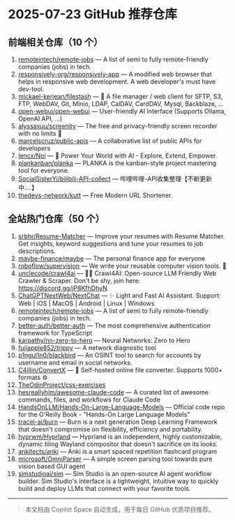 # 2025-07-23 GitHub 推荐仓库

## 前端相关仓库（10 个）

1. [remoteintech/remote-jobs](https://github.com/remoteintech/remote-jobs) — A list of semi to fully remote-friendly companies (jobs) in tech.
2. [responsively-org/responsively-app](https://github.com/responsively-org/responsively-app) — A modified web browser that helps in responsive web development. A web developer's must have dev-tool.
3. [mickael-kerjean/filestash](https://github.com/mickael-kerjean/filestash) — 📁 A file manager / web client for SFTP, S3, FTP, WebDAV, Git, Minio, LDAP, CalDAV, CardDAV, Mysql, Backblaze, ...
4. [open-webui/open-webui](https://github.com/open-webui/open-webui) — User-friendly AI Interface (Supports Ollama, OpenAI API, ...)
5. [alyssaxuu/screenity](https://github.com/alyssaxuu/screenity) — The free and privacy-friendly screen recorder with no limits 🎥
6. [marcelscruz/public-apis](https://github.com/marcelscruz/public-apis) — A collaborative list of public APIs for developers
7. [lencx/Noi](https://github.com/lencx/Noi) — 🚀 Power Your World with AI - Explore, Extend, Empower.
8. [plankanban/planka](https://github.com/plankanban/planka) — PLANKA is the kanban-style project mastering tool for everyone.
9. [SocialSisterYi/bilibili-API-collect](https://github.com/SocialSisterYi/bilibili-API-collect) — 哔哩哔哩-API收集整理【不断更新中....】
10. [thedevs-network/kutt](https://github.com/thedevs-network/kutt) — Free Modern URL Shortener.

## 全站热门仓库（50 个）

1. [srbhr/Resume-Matcher](https://github.com/srbhr/Resume-Matcher) — Improve your resumes with Resume Matcher. Get insights, keyword suggestions and tune your resumes to job descriptions.
2. [maybe-finance/maybe](https://github.com/maybe-finance/maybe) — The personal finance app for everyone
3. [roboflow/supervision](https://github.com/roboflow/supervision) — We write your reusable computer vision tools. 💜
4. [unclecode/crawl4ai](https://github.com/unclecode/crawl4ai) — 🚀🤖 Crawl4AI: Open-source LLM Friendly Web Crawler & Scraper. Don't be shy, join here: https://discord.gg/jP8KfhDhyN
5. [ChatGPTNextWeb/NextChat](https://github.com/ChatGPTNextWeb/NextChat) — ✨ Light and Fast AI Assistant. Support: Web | iOS | MacOS | Android | Linux | Windows
6. [remoteintech/remote-jobs](https://github.com/remoteintech/remote-jobs) — A list of semi to fully remote-friendly companies (jobs) in tech.
7. [better-auth/better-auth](https://github.com/better-auth/better-auth) — The most comprehensive authentication framework for TypeScript
8. [karpathy/nn-zero-to-hero](https://github.com/karpathy/nn-zero-to-hero) — Neural Networks: Zero to Hero
9. [fujiapple852/trippy](https://github.com/fujiapple852/trippy) — A network diagnostic tool
10. [p1ngul1n0/blackbird](https://github.com/p1ngul1n0/blackbird) — An OSINT tool to search for accounts by username and email in social networks.
11. [C4illin/ConvertX](https://github.com/C4illin/ConvertX) — 💾 Self-hosted online file converter. Supports 1000+ formats ⚙️
12. [TheOdinProject/css-exercises](https://github.com/TheOdinProject/css-exercises)
13. [hesreallyhim/awesome-claude-code](https://github.com/hesreallyhim/awesome-claude-code) — A curated list of awesome commands, files, and workflows for Claude Code
14. [HandsOnLLM/Hands-On-Large-Language-Models](https://github.com/HandsOnLLM/Hands-On-Large-Language-Models) — Official code repo for the O'Reilly Book - "Hands-On Large Language Models"
15. [tracel-ai/burn](https://github.com/tracel-ai/burn) — Burn is a next generation Deep Learning Framework that doesn't compromise on flexibility, efficiency and portability.
16. [hyprwm/Hyprland](https://github.com/hyprwm/Hyprland) — Hyprland is an independent, highly customizable, dynamic tiling Wayland compositor that doesn't sacrifice on its looks.
17. [ankitects/anki](https://github.com/ankitects/anki) — Anki is a smart spaced repetition flashcard program
18. [microsoft/OmniParser](https://github.com/microsoft/OmniParser) — A simple screen parsing tool towards pure vision based GUI agent
19. [simstudioai/sim](https://github.com/simstudioai/sim) — Sim Studio is an open-source AI agent workflow builder. Sim Studio's interface is a lightweight, intuitive way to quickly build and deploy LLMs that connect with your favorite tools.

---

> 本文档由 Copilot Space 自动生成，用于每日 GitHub 优质项目推荐。
